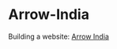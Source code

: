 # Arrow-India
Building a website: <a href="https://souvikmajumder26.github.io/Arrow-India/">Arrow India</a>
